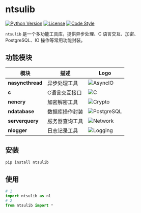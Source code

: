 # ntsulib

[![Python Version](https://img.shields.io/badge/python-3.11+-blue.svg)](https://python.org)
[![License](https://img.shields.io/badge/license-GPL-green.svg)](LICENSE)
[![Code Style](https://img.shields.io/badge/code%20style-black-000000.svg)](https://github.com/psf/black)

`ntsulib` 是一个多功能工具库，提供异步处理、C 语言交互、加密、PostgreSQL、IO 操作等常用功能封装。

## 功能模块

| 模块               | 描述          | Logo |
|------------------|-------------|------|
| **nasyncthread** | 异步处理工具      | ![AsyncIO](https://img.shields.io/badge/-Asyncio-3776AB?logo=python&logoColor=white) |
| **c**            | C语言交互接口     | ![C](https://img.shields.io/badge/-C-A8B9CC?logo=c&logoColor=white) |
| **nencry**       | 加密解密工具      | ![Crypto](https://img.shields.io/badge/-Cryptography-6DB33F?logo=gnu&logoColor=white) |
| **ndatabase**    | 数据库操作封装     | ![PostgreSQL](https://img.shields.io/badge/-PostgreSQL-4169E1?logo=postgresql&logoColor=white) |
| **serverquery**  | 服务器查询工具     | ![Network](https://img.shields.io/badge/-Network-2496ED?logo=internet-explorer&logoColor=white) |
| **nlogger**      | 日志记录工具      | ![Logging](https://img.shields.io/badge/-Logging-000000?logo=loggly&logoColor=white) |

## 安装

```bash
pip install ntsulib
```

## 使用

```python
# 1
import ntsulib as nl
# 2
from ntsulib import *
```

